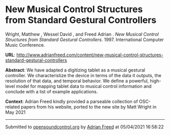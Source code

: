 # New Musical Control Structures from Standard Gestural Controllers

Wright, Matthew  , Wessel David  , and Freed Adrian . *New Musical Control Structures from Standard Gestural Controllers*. 1997.  International Computer Music Conference. 

**URL**: <http://www.adrianfreed.com/content/new-musical-control-structures-standard-gestural-controllers>

**Abstract**:  We have adapted a digitizing tablet as a musical gestural controller. We characteristize the device in terms of the data it outputs, the resolution of that data, and temporal behavior. We define a powerful, high-level model for mapping tablet data to musical control information and conclude with a list of example applications. 

**Context**: Adrian Freed kindly provided a parseable collection of OSC-related papers from his website, ported to the new site by Matt Wright in May 2021

---
Submitted to [opensoundcontrol.org](https://opensoundcontrol.org) by [Adrian Freed](http://adrianfreed.com) at 05/04/2021 16:58:22
